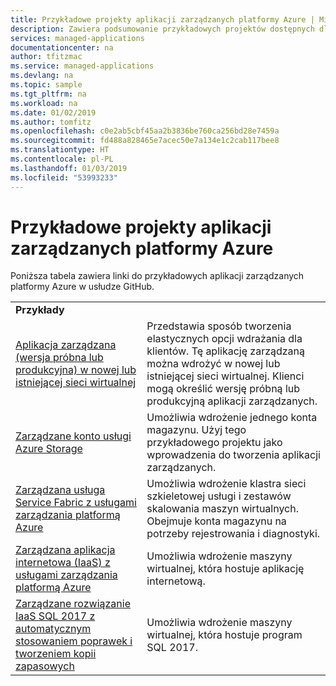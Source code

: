 ```yaml
---
title: Przykładowe projekty aplikacji zarządzanych platformy Azure | Microsoft Docs
description: Zawiera podsumowanie przykładowych projektów dostępnych dla aplikacji zarządzanych platformy Azure
services: managed-applications
documentationcenter: na
author: tfitzmac
ms.service: managed-applications
ms.devlang: na
ms.topic: sample
ms.tgt_pltfrm: na
ms.workload: na
ms.date: 01/02/2019
ms.author: tomfitz
ms.openlocfilehash: c0e2ab5cbf45aa2b3836be760ca256bd28e7459a
ms.sourcegitcommit: fd488a828465e7acec50e7a134e1c2cab117bee8
ms.translationtype: HT
ms.contentlocale: pl-PL
ms.lasthandoff: 01/03/2019
ms.locfileid: "53993233"
---
```

# <a name="sample-projects-for-azure-managed-applications"></a>Przykładowe projekty aplikacji zarządzanych platformy Azure

Poniższa tabela zawiera linki do przykładowych aplikacji zarządzanych platformy Azure w usłudze GitHub.

|  |  |
| --- | --- |
| **Przykłady** | |
| [Aplikacja zarządzana (wersja próbna lub produkcyjna) w nowej lub istniejącej sieci wirtualnej](https://github.com/Azure/azure-managedapp-samples/tree/master/samples/201-managed-app-using-existing-vnet) | Przedstawia sposób tworzenia elastycznych opcji wdrażania dla klientów. Tę aplikację zarządzaną można wdrożyć w nowej lub istniejącej sieci wirtualnej. Klienci mogą określić wersję próbną lub produkcyjną aplikacji zarządzanych. |
| [Zarządzane konto usługi Azure Storage](https://github.com/Azure/azure-managedapp-samples/tree/master/samples/201-managed-storage-account) | Umożliwia wdrożenie jednego konta magazynu. Użyj tego przykładowego projektu jako wprowadzenia do tworzenia aplikacji zarządzanych. |
| [Zarządzana usługa Service Fabric z usługami zarządzania platformą Azure](https://github.com/Azure/azure-managedapp-samples/tree/master/samples/201-managed-service-fabric) | Umożliwia wdrożenie klastra sieci szkieletowej usługi i zestawów skalowania maszyn wirtualnych. Obejmuje konta magazynu na potrzeby rejestrowania i diagnostyki. |
| [Zarządzana aplikacja internetowa (IaaS) z usługami zarządzania platformą Azure](https://github.com/Azure/azure-managedapp-samples/tree/master/samples/201-managed-web-app) | Umożliwia wdrożenie maszyny wirtualnej, która hostuje aplikację internetową. |
| [Zarządzane rozwiązanie IaaS SQL 2017 z automatycznym stosowaniem poprawek i tworzeniem kopii zapasowych](https://github.com/Azure/azure-managedapp-samples/tree/master/samples/201-managed-sql-iaas) | Umożliwia wdrożenie maszyny wirtualnej, która hostuje program SQL 2017. |
